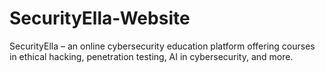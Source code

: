 # SecurityElla-Website
SecurityElla – an online cybersecurity education platform offering courses in ethical hacking, penetration testing, AI in cybersecurity, and more.
